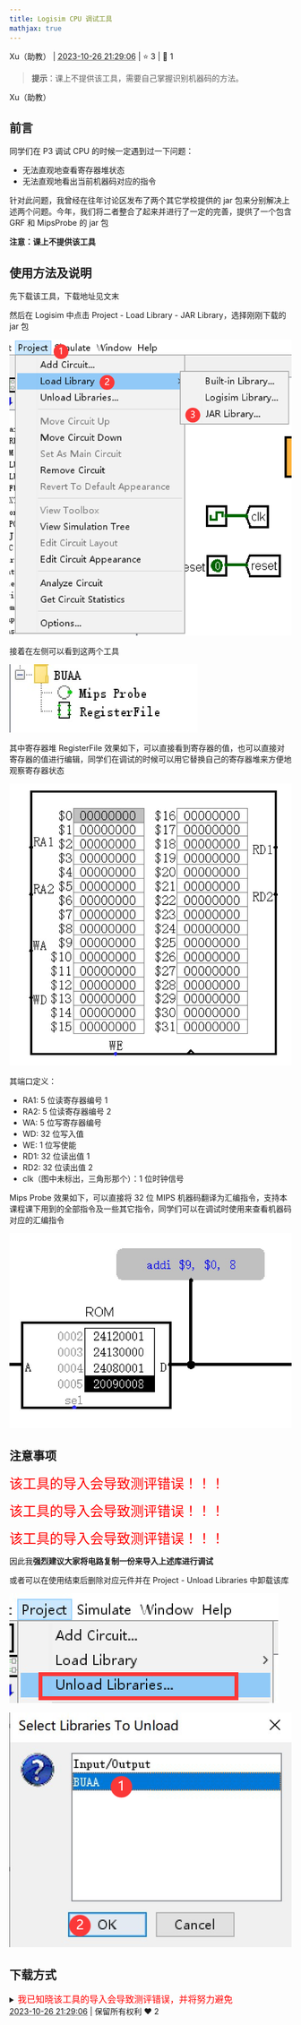 ```yaml
---
title: Logisim CPU 调试工具
mathjax: true
---
```

<div class="post-info">
<span>Xu（助教）</span>
|
<abbr title="2023-10-26T21:29:06.923102+08:00"><time datetime="2023-10-26T21:29:06.923102+08:00">2023-10-26 21:29:06</time></abbr>
|
<span>⭐️ 3</span>
|
<span>💬️ 1</span>
<br>
<div></div>
</div>

> **提示**：课上不提供该工具，需要自己掌握识别机器码的方法。

<div id="reply-4057" class="reply reply-l0">
<div class="reply-header">
<span>Xu（助教）</span>
</div>
<div class="reply-text">

## 前言

同学们在 P3 调试 CPU 的时候一定遇到过一下问题：

* 无法直观地查看寄存器堆状态
* 无法直观地看出当前机器码对应的指令

针对此问题，我曾经在往年讨论区发布了两个其它学校提供的 jar 包来分别解决上述两个问题。今年，我们将二者整合了起来并进行了一定的完善，提供了一个包含 GRF 和 MipsProbe 的 jar 包

**注意：课上不提供该工具**

## 使用方法及说明

先下载该工具，下载地址见文末

然后在 Logisim 中点击 Project - Load Library - JAR Library，选择刚刚下载的 jar 包

![pic1.png](/images/co-discussions/1059/pic1.png)

接着在左侧可以看到这两个工具

![pic2.jpg](/images/co-discussions/1059/pic2.jpg)

其中寄存器堆 RegisterFile 效果如下，可以直接看到寄存器的值，也可以直接对寄存器的值进行编辑，同学们在调试的时候可以用它替换自己的寄存器堆来方便地观察寄存器状态

![pic3.jpg](/images/co-discussions/1059/pic3.jpg)

其端口定义：

* RA1: 5 位读寄存器编号 1
* RA2: 5 位读寄存器编号 2
* WA: 5 位写寄存器编号
* WD: 32 位写入值
* WE: 1 位写使能
* RD1: 32 位读出值 1
* RD2: 32 位读出值 2
* clk（图中未标出，三角形那个）：1 位时钟信号

Mips Probe 效果如下，可以直接将 32 位 MIPS 机器码翻译为汇编指令，支持本课程课下用到的全部指令及一些其它指令，同学们可以在调试时使用来查看机器码对应的汇编指令

![pic4.jpg](/images/co-discussions/1059/pic4.jpg)

## 注意事项

<span style="color: red; font-size: 24px">该工具的导入会导致测评错误！！！</span>

<span style="color: red; font-size: 24px">该工具的导入会导致测评错误！！！</span>

<span style="color: red; font-size: 24px">该工具的导入会导致测评错误！！！</span>

因此我**强烈建议大家将电路复制一份来导入上述库进行调试**

或者可以在使用结束后删除对应元件并在 Project - Unload Libraries 中卸载该库

![pic5.png](/images/co-discussions/1059/pic5.png)

![pic6.png](/images/co-discussions/1059/pic6.png)

## 下载方式

<details> 
<summary><span style="color: red; font-size: 16px">我已知晓该工具的导入会导致测评错误，并将努力避免</span></summary>
北航云盘：
<a href="https://bhpan.buaa.edu.cn/link/AA95A8A03ADEC843C88C15EA33D149C54D" rel="noreferrer" target="_blank">BUAA-CO-P3-tool.jar</a><small>（<a target="_blank" rel="noopener" href="/images/co-discussions/1059/BUAA-CO-P3-tool.jar">存档</a>）</small>

提取码：V1Qx
</details>



</div>
<div class="reply-footer">
<abbr title="2023-10-26T21:29:06.993522+08:00"><time datetime="2023-10-26T21:29:06.993522+08:00">2023-10-26 21:29:06</time></abbr>
|
<span>保留所有权利</span>
<span class="reply-vote">❤️ 2</span>
</div>
</div>